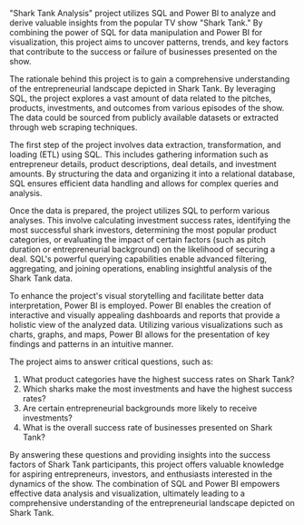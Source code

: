 "Shark Tank Analysis" project utilizes SQL and Power BI to analyze and derive valuable insights from the popular TV show "Shark Tank." By combining the power of SQL for data manipulation and Power BI for visualization, this project aims to uncover patterns, trends, and key factors that contribute to the success or failure of businesses presented on the show.

The rationale behind this project is to gain a comprehensive understanding of the entrepreneurial landscape depicted in Shark Tank. By leveraging SQL, the project explores a vast amount of data related to the pitches, products, investments, and outcomes from various episodes of the show. The data could be sourced from publicly available datasets or extracted through web scraping techniques.

The first step of the project involves data extraction, transformation, and loading (ETL) using SQL. This includes gathering information such as entrepreneur details, product descriptions, deal details, and investment amounts. By structuring the data and organizing it into a relational database, SQL ensures efficient data handling and allows for complex queries and analysis.

Once the data is prepared, the project utilizes SQL to perform various analyses. This involve calculating investment success rates, identifying the most successful shark investors, determining the most popular product categories, or evaluating the impact of certain factors (such as pitch duration or entrepreneurial background) on the likelihood of securing a deal. SQL's powerful querying capabilities enable advanced filtering, aggregating, and joining operations, enabling insightful analysis of the Shark Tank data.

To enhance the project's visual storytelling and facilitate better data interpretation, Power BI is employed. Power BI enables the creation of interactive and visually appealing dashboards and reports that provide a holistic view of the analyzed data. Utilizing various visualizations such as charts, graphs, and maps, Power BI allows for the presentation of key findings and patterns in an intuitive manner.

The project aims to answer critical questions, such as:

1. What product categories have the highest success rates on Shark Tank?
2. Which sharks make the most investments and have the highest success rates?
3. Are certain entrepreneurial backgrounds more likely to receive investments?
4. What is the overall success rate of businesses presented on Shark Tank?

By answering these questions and providing insights into the success factors of Shark Tank participants, this project offers valuable knowledge for aspiring entrepreneurs, investors, and enthusiasts interested in the dynamics of the show. The combination of SQL and Power BI empowers effective data analysis and visualization, ultimately leading to a comprehensive understanding of the entrepreneurial landscape depicted on Shark Tank.


